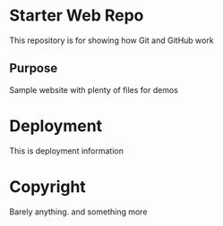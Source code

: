 # Starter Web Repo

This repository is for showing how Git and GitHub work

## Purpose

Sample website with plenty of files for demos

# Deployment

This is deployment information


# Copyright

Barely anything. and something more